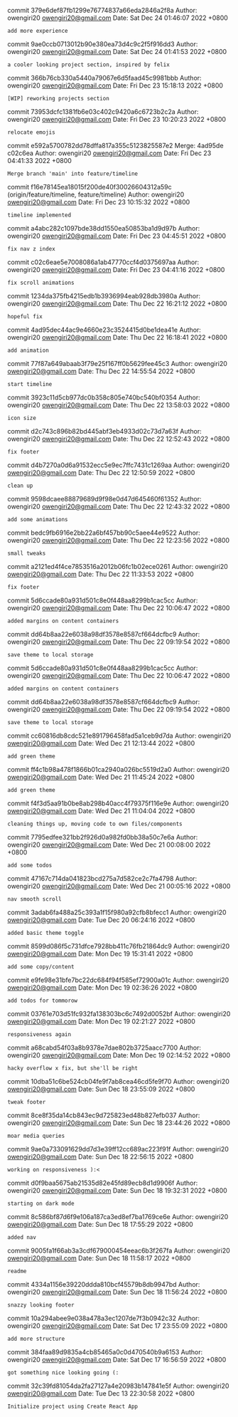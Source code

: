 commit 379e6def87fb1299e76774837a66eda2846a2f8a
Author: owengiri20 <owengiri20@gmail.com>
Date: Sat Dec 24 01:46:07 2022 +0800

    add more experience

commit 9ae0ccb0713012b90e380ea73d4c9c2f5f916dd3
Author: owengiri20 <owengiri20@gmail.com>
Date: Sat Dec 24 01:41:53 2022 +0800

    a cooler looking project section, inspired by felix

commit 366b76cb330a5440a79067e6d5faad45c9981bbb
Author: owengiri20 <owengiri20@gmail.com>
Date: Fri Dec 23 15:18:13 2022 +0800

    [WIP] reworking projects section

commit 73953dcfc1381fb6e03c402c9420a6c6723b2c2a
Author: owengiri20 <owengiri20@gmail.com>
Date: Fri Dec 23 10:20:23 2022 +0800

    relocate emojis

commit e592a5700782dd78dffa817a355c5123825587e2
Merge: 4ad95de c02c6ea
Author: owengiri20 <owengiri20@gmail.com>
Date: Fri Dec 23 04:41:33 2022 +0800

    Merge branch 'main' into feature/timeline

commit f16e78145ea18015f200de40f30026604312a59c (origin/feature/timeline, feature/timeline)
Author: owengiri20 <owengiri20@gmail.com>
Date: Fri Dec 23 10:15:32 2022 +0800

    timeline implemented

commit a4abc282c1097bde38dd1550ea50853ba1d9d97b
Author: owengiri20 <owengiri20@gmail.com>
Date: Fri Dec 23 04:45:51 2022 +0800

    fix nav z index

commit c02c6eae5e7008086a1ab47770ccf4d0375697aa
Author: owengiri20 <owengiri20@gmail.com>
Date: Fri Dec 23 04:41:16 2022 +0800

    fix scroll animations

commit 1234da375fb4215edb1b3936994eab928db3980a
Author: owengiri20 <owengiri20@gmail.com>
Date: Thu Dec 22 16:21:12 2022 +0800

    hopeful fix

commit 4ad95dec44ac9e4660e23c3524415d0be1dea41e
Author: owengiri20 <owengiri20@gmail.com>
Date: Thu Dec 22 16:18:41 2022 +0800

    add animation

commit 77f87a649abaab3f79e25f167ff0b5629fee45c3
Author: owengiri20 <owengiri20@gmail.com>
Date: Thu Dec 22 14:55:54 2022 +0800

    start timeline

commit 3923c11d5cb977dc0b358c805e740bc540bf0354
Author: owengiri20 <owengiri20@gmail.com>
Date: Thu Dec 22 13:58:03 2022 +0800

    icon size

commit d2c743c896b82bd445abf3eb4933d02c73d7a63f
Author: owengiri20 <owengiri20@gmail.com>
Date: Thu Dec 22 12:52:43 2022 +0800

    fix footer

commit d4b7270a0d6a91532ecc5e9ec7ffc7431c1269aa
Author: owengiri20 <owengiri20@gmail.com>
Date: Thu Dec 22 12:50:59 2022 +0800

    clean up

commit 9598dcaee88879689d9f98e0d47d645460f61352
Author: owengiri20 <owengiri20@gmail.com>
Date: Thu Dec 22 12:43:32 2022 +0800

    add some animations

commit bedc9fb6916e2bb22a6bf457bb90c5aee44e9522
Author: owengiri20 <owengiri20@gmail.com>
Date: Thu Dec 22 12:23:56 2022 +0800

    small tweaks

commit a2121ed4f4ce7853516a2012b06fc1b02ece0261
Author: owengiri20 <owengiri20@gmail.com>
Date: Thu Dec 22 11:33:53 2022 +0800

    fix footer

commit 5d6ccade80a931d501c8e0f448aa8299b1cac5cc
Author: owengiri20 <owengiri20@gmail.com>
Date: Thu Dec 22 10:06:47 2022 +0800

    added margins on content containers

commit dd64b8aa22e6038a98df3578e8587cf664dcfbc9
Author: owengiri20 <owengiri20@gmail.com>
Date: Thu Dec 22 09:19:54 2022 +0800

    save theme to local storage

commit 5d6ccade80a931d501c8e0f448aa8299b1cac5cc
Author: owengiri20 <owengiri20@gmail.com>
Date: Thu Dec 22 10:06:47 2022 +0800

    added margins on content containers

commit dd64b8aa22e6038a98df3578e8587cf664dcfbc9
Author: owengiri20 <owengiri20@gmail.com>
Date: Thu Dec 22 09:19:54 2022 +0800

    save theme to local storage

commit cc60816db8cdc521e891796458fad5a1ceb9d7da
Author: owengiri20 <owengiri20@gmail.com>
Date: Wed Dec 21 12:13:44 2022 +0800

    add green theme

commit ff4c1b98a478f1866b01ca2940a026bc5519d2a0
Author: owengiri20 <owengiri20@gmail.com>
Date: Wed Dec 21 11:45:24 2022 +0800

    add green theme

commit f4f3d5aa91b0be8ab298b40acc4f79375f116e9e
Author: owengiri20 <owengiri20@gmail.com>
Date: Wed Dec 21 11:04:04 2022 +0800

    cleaning things up, moving code to own files/components

commit 7795edfee321bb2f926d0a982fd0bb38a50c7e6a
Author: owengiri20 <owengiri20@gmail.com>
Date: Wed Dec 21 00:08:00 2022 +0800

    add some todos

commit 47167c714da041823bcd275a7d582ce2c7fa4798
Author: owengiri20 <owengiri20@gmail.com>
Date: Wed Dec 21 00:05:16 2022 +0800

    nav smooth scroll

commit 3adab6fa488a25c393a1f15f980a92cfb8bfecc1
Author: owengiri20 <owengiri20@gmail.com>
Date: Tue Dec 20 06:24:16 2022 +0800

    added basic theme toggle

commit 8599d086f5c731dfce7928bb411c76fb21864dc9
Author: owengiri20 <owengiri20@gmail.com>
Date: Mon Dec 19 15:31:41 2022 +0800

    add some copy/content

commit e9fe98e31bfe7bc22dc684f94f585ef72900a01c
Author: owengiri20 <owengiri20@gmail.com>
Date: Mon Dec 19 02:36:26 2022 +0800

    add todos for tommorow

commit 03761e703d51fc932fa138303bc6c7492d0052bf
Author: owengiri20 <owengiri20@gmail.com>
Date: Mon Dec 19 02:21:27 2022 +0800

    responsiveness again

commit a68cabd54f03a8b9378e7dae802b3725aacc7700
Author: owengiri20 <owengiri20@gmail.com>
Date: Mon Dec 19 02:14:52 2022 +0800

    hacky overflow x fix, but she'll be right

commit 10dba51c6be524cb04fe9f7ab8cea46cd5fe9f70
Author: owengiri20 <owengiri20@gmail.com>
Date: Sun Dec 18 23:55:09 2022 +0800

    tweak footer

commit 8ce8f35da14cb843ec9d725823ed48b827efb037
Author: owengiri20 <owengiri20@gmail.com>
Date: Sun Dec 18 23:44:26 2022 +0800

    moar media queries

commit 9ae0a733091629dd7d3e39ff12cc689ac223f91f
Author: owengiri20 <owengiri20@gmail.com>
Date: Sun Dec 18 22:56:15 2022 +0800

    working on responsiveness ):<

commit d0f9baa5675ab21535d82e45fd89ecb8d1d9906f
Author: owengiri20 <owengiri20@gmail.com>
Date: Sun Dec 18 19:32:31 2022 +0800

    starting on dark mode

commit 8c586bf87d6f9e106a187ca3ed8ef7ba1769ce6e
Author: owengiri20 <owengiri20@gmail.com>
Date: Sun Dec 18 17:55:29 2022 +0800

    added nav

commit 9005fa1f66ab3a3cdf679000454eeac6b3f267fa
Author: owengiri20 <owengiri20@gmail.com>
Date: Sun Dec 18 11:58:17 2022 +0800

    readme

commit 4334a1156e39220ddda810bcf45579b8db9947bd
Author: owengiri20 <owengiri20@gmail.com>
Date: Sun Dec 18 11:56:24 2022 +0800

    snazzy looking footer

commit 10a294abee9e038a478a3ec1207de7f3b0942c32
Author: owengiri20 <owengiri20@gmail.com>
Date: Sat Dec 17 23:55:09 2022 +0800

    add more structure

commit 384faa89d9835a4cb85465a0c0d470540b9a6153
Author: owengiri20 <owengiri20@gmail.com>
Date: Sat Dec 17 16:56:59 2022 +0800

    got something nice looking going (:

commit 32c39fd81054da2fa27127a4e20983b147841e5f
Author: owengiri20 <owengiri20@gmail.com>
Date: Tue Dec 13 22:30:58 2022 +0800

    Initialize project using Create React App
